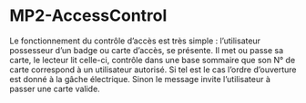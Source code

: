 MP2-AccessControl
=================

Le fonctionnement du contrôle d’accès est très simple : l’utilisateur possesseur d’un badge ou carte d’accès, se présente. Il met ou passe sa carte, le lecteur lit celle-ci, contrôle dans une base sommaire que son N° de carte correspond à un utilisateur autorisé. Si tel est le cas l’ordre d’ouverture est donné à la gâche électrique. Sinon le message invite l’utilisateur à passer une carte valide.
